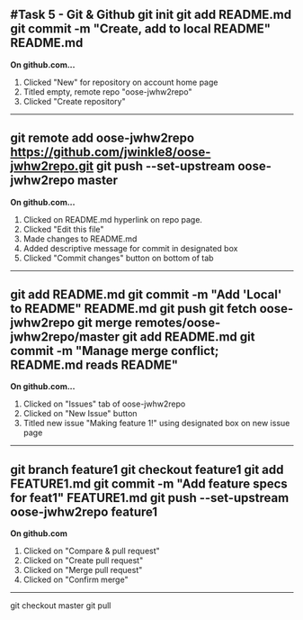 #Task 5 - Git & Github
git init
git add README.md
git commit -m "Create, add to local README" README.md
-------------------------------------------
**On github.com...**
1. Clicked "New" for repository on account home page
2. Titled empty, remote repo "oose-jwhw2repo"
3. Clicked "Create repository"
------------------------------------------
git remote add oose-jwhw2repo https://github.com/jwinkle8/oose-jwhw2repo.git
git push --set-upstream oose-jwhw2repo master
-------------------------------------------
**On github.com...**
1. Clicked on README.md hyperlink on repo page.
2. Clicked "Edit this file"
3. Made changes to README.md
4. Added descriptive message for commit in designated box
5. Clicked "Commit changes" button on bottom of tab
-------------------------------------------
git add README.md
git commit -m "Add 'Local' to README" README.md
git push
git fetch oose-jwhw2repo
git merge remotes/oose-jwhw2repo/master
git add README.md
git commit -m "Manage merge conflict; README.md reads README"
-------------------------------------------
**On github.com...**
1. Clicked on "Issues" tab of oose-jwhw2repo
2. Clicked on "New Issue" button
3. Titled new issue "Making feature 1!" using designated box on new issue page
-------------------------------------------
git branch feature1
git checkout feature1
git add FEATURE1.md 
git commit -m "Add feature specs for feat1" FEATURE1.md 
git push --set-upstream oose-jwhw2repo feature1
-------------------------------------------
**On github.com**
1. Clicked on "Compare & pull request"
2. Clicked on "Create pull request"
3. Clicked on "Merge pull request"
4. Clicked on "Confirm merge"
-------------------------------------------
git checkout master
git pull
